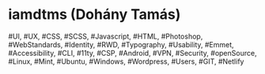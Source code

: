 # iamdtms (Dohány Tamás)

#UI, #UX, #CSS, #SCSS, #Javascript, #HTML, #Photoshop, #WebStandards, #Identity, #RWD, #Typography, #Usability, #Emmet, #Accessibility, #CLI, #11ty, #CSP, #Android, #VPN, #Security, #openSource, #Linux, #Mint, #Ubuntu, #Windows, #Wordpress, #Users, #GIT, #Netlify
